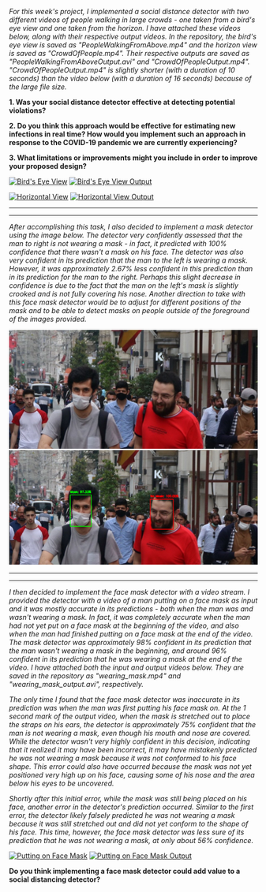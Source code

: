    *For this week's project, I implemented a social distance detector with two different videos of people walking in large crowds - one taken from a bird's eye view and one taken from the horizon.  I have attached these videos below, along with their respective output videos. In the repository, the bird's eye view is saved as "PeopleWalkingFromAbove.mp4" and the horizon view is saved as "CrowdOfPeople.mp4".  Their respective outputs are saved as "PeopleWalkingFromAboveOutput.avi" and "CrowdOfPeopleOutput.mp4".  "CrowdOfPeopleOutput.mp4" is slightly shorter (with a duration of 10 seconds) than the video below (with a duration of 16 seconds) because of the large file size.*

**1. Was your social distance detector effective at detecting potential violations?**

**2. Do you think this approach would be effective for estimating new infections in real time?  How would you implement such an approach in response to the COVID-19 pandemic we are currently experiencing?**

**3. What limitations or improvements might you include in order to improve your proposed design?**

[![Bird's Eye View](http://img.youtube.com/vi/TC7n-eiKW5g/0.jpg)](https://www.youtube.com/watch?v=TC7n-eiKW5g)
[![Bird's Eye View Output](http://img.youtube.com/vi/F0czsZuDzzE/0.jpg)](https://www.youtube.com/watch?v=F0czsZuDzzE)

[![Horizontal View](http://img.youtube.com/vi/mQUsiAK9dSw/0.jpg)](https://www.youtube.com/watch?v=mQUsiAK9dSw)
[![Horizontal View Output](http://img.youtube.com/vi/ks1WRvpHM_M/0.jpg)](https://www.youtube.com/watch?v=ks1WRvpHM_M)

***
---

   *After accomplishing this task, I also decided to implement a mask detector using the image below.  The detector very confidently assessed that the man to right is not wearing a mask - in fact, it predicted with 100% confidence that there wasn't a mask on his face.  The detector was also very confident in its prediction that the man to the left is wearing a mask.  However, it was approximately 2.67% less confident in this prediction than in its prediction for the man to the right.  Perhaps this slight decrease in confidence is due to the fact that the man on the left's mask is slightly crooked and is not fully covering his nose.  Another direction to take with this face mask detector would be to adjust for different positions of the mask and to be able to detect masks on people outside of the foreground of the images provided.*

![](mask.jpg)  ![](mask_detected.PNG)

***
---

   *I then decided to implement the face mask detector with a video stream.  I provided the detector with a video of a man putting on a face mask as input and it was mostly accurate in its predictions - both when the man was and wasn't wearing a mask.  In fact, it was completely accurate when the man had not yet put on a face mask at the beginning of the video, and also when the man had finished putting on a face mask at the end of the video.  The mask detector was approximately 98% confident in its prediction that the man wasn't wearing a mask in the beginning, and around 96% confident in its prediction that he was wearing a mask at the end of the video.  I have attached both the input and output videos below.  They are saved in the repository as "wearing_mask.mp4" and "wearing_mask_output.avi", respectively.*  

   *The only time I found that the face mask detector was inaccurate in its prediction was when the man was first putting his face mask on.  At the 1 second mark of the output video, when the mask is stretched out to place the straps on his ears, the detector is approximately 75% confident that the man is not wearing a mask, even though his mouth and nose are covered.  While the detector wasn't very highly confident in this decision, indicating that it realized it may have been incorrect, it may have mistakenly predicted he was not wearing a mask because it was not conformed to his face shape.  This error could also have occurred because the mask was not yet positioned very high up on his face, causing some of his nose and the area below his eyes to be uncovered.*  

   *Shortly after this initial error, while the mask was still being placed on his face, another error in the detector's prediction occurred.  Similar to the first error, the detector likely falsely predicted he was not wearing a mask because it was still stretched out and did not yet conform to the shape of his face.  This time, however, the face mask detector was less sure of its prediction that he was not wearing a mask, at only about 56% confidence.*    

[![Putting on Face Mask](http://img.youtube.com/vi/ipPDy4PzxPw/0.jpg)](https://www.youtube.com/watch?v=ipPDy4PzxPw)
[![Putting on Face Mask Output](http://img.youtube.com/vi/55F0QrmVgkM/0.jpg)](https://youtu.be/watch?v=55F0QrmVgkM)

**Do you think implementing a face mask detector could add value to a social distancing detector?**
